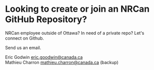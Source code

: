 # Looking to create or join an NRCan GitHub Repository?

NRCan employee outside of Ottawa? In need of a private repo? Let's connect on Github.

Send us an email.

Eric Godwin <eric.goodwin@canada.ca><br>
Mathieu Charron <mathieu.charron@canada.ca> (backup)

